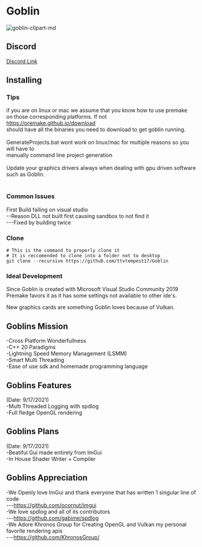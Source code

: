 # Goblin
![goblin-clipart-md](https://user-images.githubusercontent.com/53288338/133801956-459c5c70-b1be-4075-ba91-1aeb22c22d50.png)

## Discord
[Discord Link](https://disboard.org/server/725166731655643136)
## Installing 
### Tips
if you are on linux or mac we assume that you know how to use premake </br>
on those corresponding platforms. If not https://premake.github.io/download </br>
should have all the binaries you need to download to get goblin running. </br>
</br>
GenerateProjects.bat wont work on linux/mac for multiple reasons so you will have to </br>
manually command line project generation </br>
</br>
Update your graphics drivers always when dealing with gpu driven software such as Goblin. </br>
</br>
### Common Issues
First Build failing on visual studio </br>
--Reason DLL not built first causing sandbox to not find it </br>
---Fixed by building twice </br>

### Clone </br>
```
# This is the command to properly clone it
# It is reccomended to clone into a folder not to desktop
git clone --recursive https://github.com/ttvtempest17/Goblin
```

### Ideal Development
Since Goblin is created with Microsoft Visual Studio Community 2019 </br>
Premake favors it as it has some settings not available to other ide's. </br>

New graphics cards are something Goblin loves because of Vulkan. </br>


## Goblins Mission
-Cross Platform Wonderfullness </br>
-C++ 20 Paradigms </br>
-Lightning Speed Memory Management (LSMM) </br>
-Smart Multi Threading </br>
-Ease of use sdk and homemade programming language </br>
 
 ## Goblins Features
(Date: 9/17/2021) </br>
-Multi Threaded Logging with spdlog </br>
-Full fledge OpenGL rendering </br>

## Goblins Plans
(Date: 9/17/2021) </br>
-Beatiful Gui made entirely from ImGui </br>
-In House Shader Writer + Compiler </br>

## Goblins Appreciation 
-We Openly love ImGui and thank everyone that has written 1 singular line of code </br>
---https://github.com/ocornut/imgui </br>
-We love spdlog and all of its contributors </br>
---https://github.com/gabime/spdlog </br>
-We Adore Khronos Group for Creating OpenGL and Vulkan my personal favorite rendering apis </br>
---https://github.com/KhronosGroup/ </br>

